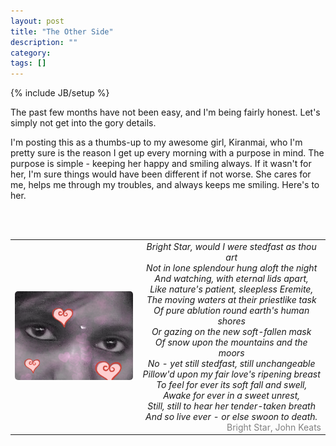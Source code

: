 ```yaml
---
layout: post
title: "The Other Side"
description: ""
category:
tags: []
---
```

{% include JB/setup %}

The past few months have not been easy, and I'm being fairly honest. Let's simply not get into the gory details.

I'm posting this as a thumbs-up to my awesome girl, Kiranmai, who I'm pretty sure is the reason I get up every morning with a purpose in mind.
The purpose is simple - keeping her happy and smiling always.
If it wasn't for her, I'm sure things would have been different if not worse.
She cares for me, helps me through my troubles, and always keeps me smiling. Here's to her.

<br />
<br />
<style type="text/css">
  img {
    border-radius: 5px;
  }
  .imgcontainer {
    text-align: center;
  }
  .poemline {
    text-align: center;
    font-style: italic;
  }
  .poemnote {
    color: gray;
    text-align: right;
  }
</style>
<table width="100%" border="0px">
<tr>
  <td class="imgcontainer">
    <img src="/assets/images/kiru.img.png" width="200px"/>
  </td>
  <td>
    <div class="poemline">Bright Star, would I were stedfast as thou art</div>
    <div class="poemline">Not in lone splendour hung aloft the night</div>
    <div class="poemline">And watching, with eternal lids apart,    </div>
    <div class="poemline">Like nature's patient, sleepless Eremite, </div>
    <div class="poemline">The moving waters at their priestlike task</div>
    <div class="poemline">Of pure ablution round earth's human shores</div>
    <div class="poemline">Or gazing on the new soft-fallen mask     </div>
    <div class="poemline">Of snow upon the mountains and the moors  </div>
    <div class="poemline">No - yet still stedfast, still unchangeable</div>
    <div class="poemline">Pillow'd upon my fair love's ripening breast</div>
    <div class="poemline">To feel for ever its soft fall and swell, </div>
    <div class="poemline">Awake for ever in a sweet unrest,	    </div>
    <div class="poemline">Still, still to hear her tender-taken breath</div>
    <div class="poemline">And so live ever - or else swoon to death.</div>
    <div class="poemnote">Bright Star, John Keats</div>
  </td>
</tr>
</table>
